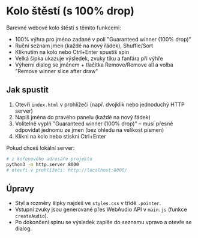 # Kolo štěstí (s 100% drop)

Barevné webové kolo štěstí s těmito funkcemi:
- 100% výhra pro jméno zadané v poli "Guaranteed winner (100% drop)"
- Ruční seznam jmen (každé na nový řádek), Shuffle/Sort
- Kliknutím na kolo nebo Ctrl+Enter spustíš spin
- Velká šipka ukazuje výsledek, zvuky tiku a fanfára při výhře
- Výherní dialog se jménem + tlačítka Remove/Remove all a volba "Remove winner slice after draw"

## Jak spustit
1. Otevři `index.html` v prohlížeči (např. dvojklik nebo jednoduchý HTTP server)
2. Napiš jména do pravého panelu (každé na nový řádek)
3. Volitelně vyplň "Guaranteed winner (100% drop)" – musí přesně odpovídat jednomu ze jmen (bez ohledu na velikost písmen)
4. Klikni na kolo nebo stiskni Ctrl+Enter

Pokud chceš lokální server:

```bash
# z kořenového adresáře projektu
python3 -m http.server 8000
# otevři v prohlížeči: http://localhost:8000/
```

## Úpravy
- Styl a rozměry šipky najdeš ve `styles.css` v třídě `.pointer`.
- Vstupní zvuky jsou generované přes WebAudio API v `main.js` (funkce `createAudio`).
- Po dokončení spinu se výsledek zapíše do seznamu vpravo a otevře se dialog.
